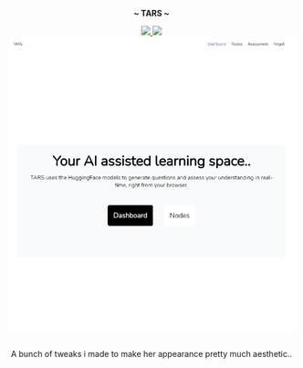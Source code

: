 <p align="center">
  <b> ~ TARS ~ </b>
</p>
<div align="center">
    <p></p>
    <a href="https://github.com/thlurte/dots/stargazers">
        <img src="https://img.shields.io/github/stars/thlurte/dots?color=%23BB9AF7&labelColor=%231A1B26&style=for-the-badge">
    </a>
        <img src="https://img.shields.io/github/forks/thlurte/dots?color=%237AA2F7&labelColor=%231A1B26&style=for-the-badge">
    </a>
</div>
<div>
<img src="assets/2023-07-01_22-47.png" align="center">
 </div>


<br/>
<p align="center">A bunch of tweaks i made to make her appearance pretty much aesthetic.. </p>
<br/>
